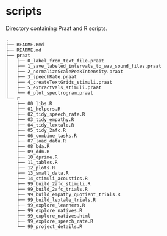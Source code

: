 
# scripts

Directory containing Praat and R scripts.

    .
    ├── README.Rmd
    ├── README.md
    ├── praat
    │   ├── 0_label_from_text_file.praat
    │   ├── 1_save_labeled_intervals_to_wav_sound_files.praat
    │   ├── 2_normalizeScalePeakIntensity.praat
    │   ├── 3_speechRate.praat
    │   ├── 4_createTextGrids_stimuli.praat
    │   ├── 5_extractVals_stimuli.praat
    │   └── 6_plot_spectrogram.praat
    └── r
        ├── 00_libs.R
        ├── 01_helpers.R
        ├── 02_tidy_speech_rate.R
        ├── 03_tidy_empathy.R
        ├── 04_tidy_lextale.R
        ├── 05_tidy_2afc.R
        ├── 06_combine_tasks.R
        ├── 07_load_data.R
        ├── 08_bda.R
        ├── 09_ddm.R
        ├── 10_dprime.R
        ├── 11_tables.R
        ├── 12_plots.R
        ├── 13_small_data.R
        ├── 14_stimuli_acoustics.R
        ├── 99_build_2afc_stimuli.R
        ├── 99_build_2afc_trials.R
        ├── 99_build_empathy_quotient_trials.R
        ├── 99_build_lextale_trials.R
        ├── 99_explore_learners.R
        ├── 99_explore_natives.R
        ├── 99_explore_natives.html
        ├── 99_explore_speech_rate.R
        └── 99_project_details.R
